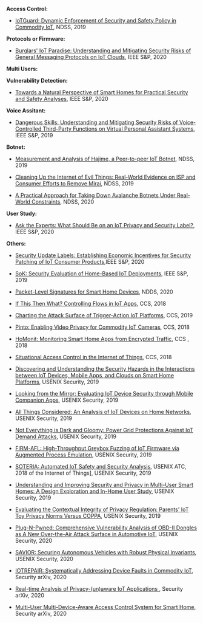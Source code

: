 **Access Control:**
- [IoTGuard: Dynamic Enforcement of Security and Safety Policy in Commodity IoT](https://www.ndss-symposium.org/wp-content/uploads/2019/02/ndss2019_07A-1_Celik_paper.pdf), NDSS, 2019

**Protocols or Firmware:**
- [Burglars' IoT Paradise: Understanding and Mitigating Security Risks of General Messaging Protocols on IoT Clouds](http://homes.sice.indiana.edu/luyixing/bib/oakland20-mqtt.pdf), IEEE S&P, 2020

**Multi Users:**

**Vulnerability Detection:**
- [Towards a Natural Perspective of Smart Homes for Practical Security and Safety Analyses](https://www.adwaitnadkarni.com/pdf/manandhar-oakland20.pdf), IEEE S&P, 2020

**Voice Assitant:**
- [Dangerous Skills: Understanding and Mitigating Security Risks of Voice-Controlled Third-Party Functions on Virtual Personal Assistant Systems](https://xianghang.me/files/voice_assistant.pdf), IEEE S&P, 2019

**Botnet:**
- [Measurement and Analysis of Hajime, a Peer-to-peer IoT Botnet](https://www.ndss-symposium.org/wp-content/uploads/2019/02/ndss2019_02B-3_Herwig_paper.pdf), NDSS, 2019

- [Cleaning Up the Internet of Evil Things: Real-World Evidence on ISP and Consumer Efforts to Remove Mirai](https://www.ndss-symposium.org/wp-content/uploads/2019/02/ndss2019_02B-2_Cetin_paper.pdf), NDSS, 2019

- [A Practical Approach for Taking Down Avalanche Botnets Under Real-World Constraints](https://www.ndss-symposium.org/wp-content/uploads/2020/02/24161-paper.pdf), NDSS, 2020

**User Study:**
- [Ask the Experts: What Should Be on an IoT Privacy and Security Label?](http://www.cs.cmu.edu/~pemamina/publication/SP'20/SP20.pdf), IEEE S&P, 2020


**Others:**
- [Security Update Labels: Establishing Economic Incentives for Security Patching of IoT Consumer Products](https://arxiv.org/pdf/1906.11094.pdf),IEEE S&P, 2020

- [SoK: Security Evaluation of Home-Based IoT Deployments](https://astrolavos.gatech.edu/articles/sok_sp19.pdf), IEEE S&P, 2019


- [Packet-Level Signatures for Smart Home Devices](https://www.ndss-symposium.org/wp-content/uploads/2020/02/24097-paper.pdf), NDDS, 2020




- [If This Then What? Controlling Flows in IoT Apps](http://delivery.acm.org/10.1145/3250000/3243841/p1102-bastys.pdf?ip=130.127.49.242&id=3243841&acc=OPEN&key=A79D83B43E50B5B8%2EEB6DCC30042720A5%2E4D4702B0C3E38B35%2E6D218144511F3437&__acm__=1542127402_7347f80f43130f7a4ba9369ed5037384), CCS, 2018

- [Charting the Attack Surface of Trigger-Action IoT Platforms](https://adambates.org/documents/Wang_Ccs19.pdf), CCS, 2019

- [Pinto: Enabling Video Privacy for Commodity IoT Cameras](https://dl.acm.org/doi/pdf/10.1145/3243734.3243830), CCS, 2018

- [HoMonit: Monitoring Smart Home Apps from Encrypted Traffic](http://web.cse.ohio-state.edu/~zhang.5840/assets/CCS2018/ccs18.pdf), CCS , 2018

- [Situational Access Control in the Internet of Things](https://www.cs.cornell.edu/~shmat/shmat_ccs18.pdf), CCS, 2018



- [Discovering and Understanding the Security Hazards in the Interactions between IoT Devices, Mobile Apps, and Clouds on Smart Home Platforms](https://www.usenix.org/system/files/sec19-zhou.pdf), USENIX Security, 2019

- [Looking from the Mirror: Evaluating IoT Device Security through Mobile Companion Apps](https://www.usenix.org/system/files/sec19-wang-xueqiang_0.pdf), USENIX Security, 2019

- [All Things Considered: An Analysis of IoT Devices on Home Networks](https://www.usenix.org/system/files/sec19-kumar-deepak_0.pdf), USENIX Security, 2019

- [Not Everything is Dark and Gloomy: Power Grid Protections Against IoT Demand Attacks](https://www.usenix.org/system/files/sec19-huang.pdf), USENIX Security, 2019

- [FIRM-AFL: High-Throughput Greybox Fuzzing of IoT Firmware via Augmented Process Emulation](https://www.usenix.org/system/files/sec19-zheng_0.pdf), USENIX Security, 2019

- [SOTERIA: Automated IoT Safety and Security Analysis](https://www.usenix.org/system/files/conference/atc18/atc18-celik.pdf), USENIX ATC, 2018
of the Internet of Things], USENIX Security, 2019

- [Understanding and Improving Security and Privacy in Multi-User Smart Homes: A Design Exploration and In-Home User Study](https://www.usenix.org/system/files/sec19-zeng.pdf), USENIX Security, 2019

- [Evaluating the Contextual Integrity of Privacy Regulation: Parents' IoT Toy Privacy Norms Versus COPPA](https://www.usenix.org/system/files/sec19fall_apthorpe_prepub.pdf), USENIX Security, 2019

- [Plug-N-Pwned: Comprehensive Vulnerability Analysis of OBD-II Dongles as A New Over-the-Air Attack Surface in Automotive IoT](https://web.cse.ohio-state.edu/~lin.3021/file/SEC20a.pdf), USENIX Security, 2020

- [SAVIOR: Securing Autonomous Vehicles with Robust Physical Invariants](https://www.usenix.org/system/files/sec20summer_quinonez_prepub.pdf), USENIX Security, 2020




- [IOTREPAIR: Systematically Addressing Device Faults in Commodity IoT](https://arxiv.org/pdf/2002.07641.pdf), Security arXiv, 2020

- [Real-time Analysis of Privacy-(un)aware IoT Applications
](https://arxiv.org/pdf/1911.10461.pdf), Security arXiv, 2020

- [Multi-User Multi-Device-Aware Access Control System for Smart Home](https://arxiv.org/pdf/1911.10186.pdf), Security arXiv, 2020
